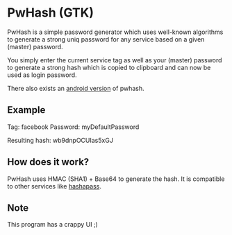 PwHash (GTK)
=============

PwHash is a simple password generator which uses well-known algorithms
to generate a strong uniq password for any service based on a given (master) password.

You simply enter the current service tag as well as your (master) password to generate a strong hash
which is copied to clipboard and can now be used as login password.

There also exists an [android version](https://github.com/MarkusHarmsen/pwhash-android) of pwhash.


Example
------------
Tag: facebook
Password: myDefaultPassword

Resulting hash: wb9dnpOCUIas5xGJ


How does it work?
------------
PwHash uses HMAC (SHA1) + Base64 to generate the hash.
It is compatible to other services like [hashapass](http://hashapass.com/).


Note
------------
This program has a crappy UI ;)